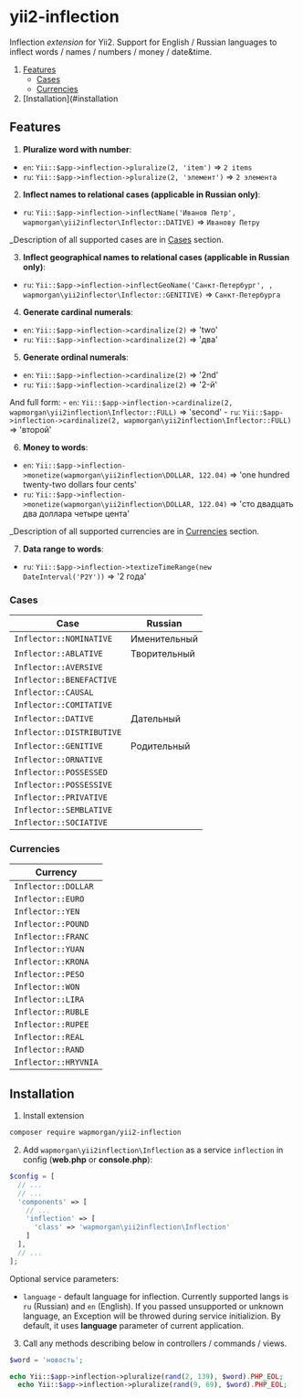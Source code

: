 # yii2-inflection
Inflection _extension_ for Yii2. Support for English / Russian languages to inflect words / names / numbers / money / date&amp;time.

1. [Features](#features)
	- [Cases](#cases)
	- [Currencies](#cases)
4. [Installation](#installation

## Features
1. **Pluralize word with number**:
  - `en`: `Yii::$app->inflection->pluralize(2, 'item')` => `2 items`
  - `ru`: `Yii::$app->inflection->pluralize(2, 'элемент')` => `2 элемента`
  
2. **Inflect names to relational cases (applicable in Russian only)**:
  - `ru`: `Yii::$app->inflection->inflectName('Иванов Петр', wapmorgan\yii2inflector\Inflector::DATIVE)` => `Иванову Петру`
  
  _Description of all supported cases are in [Cases](#cases) section.
  
3. **Inflect geographical names to relational cases (applicable in Russian only)**:
  - `ru`: `Yii::$app->inflection->inflectGeoName('Санкт-Петербург', , wapmorgan\yii2inflector\Inflector::GENITIVE)` => `Санкт-Петербурга`
  
4. **Generate cardinal numerals**:
  - `en`: `Yii::$app->inflection->cardinalize(2)` => 'two'
  - `ru`: `Yii::$app->inflection->cardinalize(2)` => 'два'

5. **Generate ordinal numerals**:
  - `en`: `Yii::$app->inflection->cardinalize(2)` => '2nd'
  - `ru`: `Yii::$app->inflection->cardinalize(2)` => '2-й'
  
  And full form:
    - `en`: `Yii::$app->inflection->cardinalize(2, wapmorgan\yii2inflection\Inflector::FULL)` => 'second'
    - `ru`: `Yii::$app->inflection->cardinalize(2, wapmorgan\yii2inflection\Inflector::FULL)` => 'второй'

6. **Money to words**:
  - `en`: `Yii::$app->inflection->monetize(wapmorgan\yii2inflection\DOLLAR, 122.04)` => 'one hundred twenty-two dollars four cents'
  - `ru`: `Yii::$app->inflection->monetize(wapmorgan\yii2inflection\DOLLAR, 122.04)` => 'сто двадцать два доллара четыре цента'
  
  _Description of all supported currencies are in [Currencies](#currencies) section.
  
7. **Data range to words**:
  - `ru`: `Yii::$app->inflection->textizeTimeRange(new DateInterval('P2Y'))` => '2 года'
  
### Cases

| Case                      | Russian      |
|---------------------------|--------------|
| `Inflector::NOMINATIVE`   | Именительный |
| `Inflector::ABLATIVE`     | Творительный |
| `Inflector::AVERSIVE`     |              |
| `Inflector::BENEFACTIVE`  |              |
| `Inflector::CAUSAL`       |              |
| `Inflector::COMITATIVE`   |              |
| `Inflector::DATIVE`       | Дательный    |
| `Inflector::DISTRIBUTIVE` |              |
| `Inflector::GENITIVE`     | Родительный  |
| `Inflector::ORNATIVE`     |              |
| `Inflector::POSSESSED`    |              |
| `Inflector::POSSESSIVE`   |              |
| `Inflector::PRIVATIVE`    |              |
| `Inflector::SEMBLATIVE`   |              |
| `Inflector::SOCIATIVE`    |              |

### Currencies

| Currency             |
|----------------------|
| `Inflector::DOLLAR`  |
| `Inflector::EURO`    |
| `Inflector::YEN`     |
| `Inflector::POUND`   |
| `Inflector::FRANC`   |
| `Inflector::YUAN`    |
| `Inflector::KRONA`   |
| `Inflector::PESO`    |
| `Inflector::WON`     |
| `Inflector::LIRA`    |
| `Inflector::RUBLE`   |
| `Inflector::RUPEE`   |
| `Inflector::REAL`    |
| `Inflector::RAND`    |
| `Inflector::HRYVNIA` |

## Installation
1. Install extension
  ```bash
  composer require wapmorgan/yii2-inflection
  ```
2. Add `wapmorgan\yii2inflection\Inflection` as a service `inflection` in config (**web.php** or **console.php**):
  ```php
  $config = [
    // ...
    // ...
    'components' => [
      // ...
      'inflection' => [
        'class' => 'wapmorgan\yii2inflection\Inflection'
      ]
    ],
    // ...
  ];
  ```
  Optional service parameters:
  - `language` - default language for inflection. Currently supported langs is `ru` (Russian) and `en` (English). If you passed unsupported or unknown language, an Exception will be throwed during service initializion. By default, it uses **language** parameter of current application.
3. Call any methods describing below in controllers / commands / views.
  ```php
  $word = 'новость';
  
  echo Yii::$app->inflection->pluralize(rand(2, 139), $word).PHP_EOL;
	echo Yii::$app->inflection->pluralize(rand(9, 69), $word).PHP_EOL;
  ```
